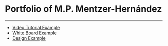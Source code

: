 # Portfolio of  M.P. Mentzer-Hernández

<hr>

<ul>
    <li><a href="https://www.google.com" rel="noopener noreferrer" target="_blank">Video Tutorial Example<br></a></li>
    <li><a href="https://www.google.com" rel="noopener noreferrer" target="_blank">White Board Example</a></li>
    <li><a href="https://www.google.com" rel="noopener noreferrer" target="_blank">Design Example</a></li>
</ul>
<p><br></p>
